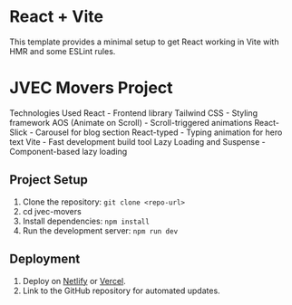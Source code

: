 # React + Vite

This template provides a minimal setup to get React working in Vite with HMR and some ESLint rules.

# JVEC Movers Project

Technologies Used
React - Frontend library
Tailwind CSS - Styling framework
AOS (Animate on Scroll) - Scroll-triggered animations
React-Slick - Carousel for blog section
React-typed - Typing animation for hero text
Vite - Fast development build tool
Lazy Loading and Suspense - Component-based lazy loading

## Project Setup

1. Clone the repository: `git clone <repo-url>`
2. cd jvec-movers
3. Install dependencies: `npm install`
4. Run the development server: `npm run dev`

## Deployment

1. Deploy on [Netlify](https://www.netlify.com/) or [Vercel](https://vercel.com/).
2. Link to the GitHub repository for automated updates.
